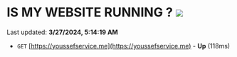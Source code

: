 # IS MY WEBSITE RUNNING ? [![](https://img.shields.io/static/v1?label=Sponsor&message=%E2%9D%A4&logo=GitHub&color=%23fe8e86)](https://github.com/sponsors/<username>)

Last updated: **3/27/2024, 5:14:19 AM**

- `GET` [https://youssefservice.me](https://youssefservice.me) - **Up** (118ms)
